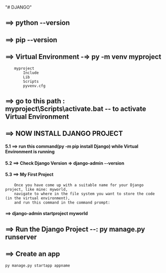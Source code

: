"# DJANGO" 

## ==> python --version
## ==> pip --version
## ==> Virtual Environment -=> py -m venv myproject
        myproject 
            Include
            Lib
            Scripts
            pyvenv.cfg
## ==> go to this path : myproject\Scripts\activate.bat -- to activate Virtual Environment
## ==> NOW INSTALL DJANGO PROJECT
####     5.1 ==> run this command(py -m pip install Django) while Virtual Environment is running
####     5.2 ==> Check Django Version => django-admin --version
####     5.3 ==> My First Project
        Once you have come up with a suitable name for your Django project, like mine: myworld, 
        navigate to where in the file system you want to store the code (in the virtual environment), 
        and run this command in the command prompt: 
####    ==> django-admin startproject myworld
## ==> Run the Django Project --: py manage.py runserver

## ==> Create an app
    py manage.py startapp appname
